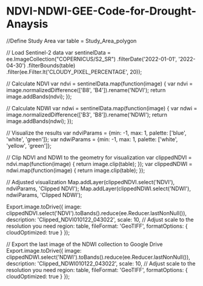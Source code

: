 # NDVI-NDWI-GEE-Code-for-Drought-Anaysis


//Define Study Area
var table = Study_Area_polygon


// Load Sentinel-2 data
var sentinelData = ee.ImageCollection("COPERNICUS/S2_SR")
                      .filterDate('2022-01-01', '2022-04-30') 
                      .filterBounds(table)
                      .filter(ee.Filter.lt('CLOUDY_PIXEL_PERCENTAGE', 20));

// Calculate NDVI
var ndvi = sentinelData.map(function(image) {
  var ndvi = image.normalizedDifference(['B8', 'B4']).rename('NDVI');
  return image.addBands(ndvi);
});

// Calculate NDWI
var ndwi = sentinelData.map(function(image) {
  var ndwi = image.normalizedDifference(['B3', 'B8']).rename('NDWI');
  return image.addBands(ndwi);
});

// Visualize the results
var ndviParams = {min: -1, max: 1, palette: ['blue', 'white', 'green']};
var ndwiParams = {min: -1, max: 1, palette: ['white', 'yellow', 'green']};



// Clip NDVI and NDWI to the geometry for visualization
var clippedNDVI = ndvi.map(function(image) {
  return image.clip(table);
});
var clippedNDWI = ndwi.map(function(image) {
  return image.clip(table);
});

// Adjusted visualization
Map.addLayer(clippedNDVI.select('NDVI'), ndviParams, 'Clipped NDVI');
Map.addLayer(clippedNDWI.select('NDWI'), ndwiParams, 'Clipped NDWI');


Export.image.toDrive({
  image: clippedNDVI.select('NDVI').toBands().reduce(ee.Reducer.lastNonNull()),
  description: 'Clipped_NDVI010122_043022',
  scale: 10, // Adjust scale to the resolution you need
  region: table,
  fileFormat: 'GeoTIFF',
  formatOptions: {
    cloudOptimized: true
  }
});

// Export the last image of the NDWI collection to Google Drive
Export.image.toDrive({
  image: clippedNDWI.select('NDWI').toBands().reduce(ee.Reducer.lastNonNull()),
  description: 'Clipped_NDWI010122_043022',
  scale: 10, // Adjust scale to the resolution you need
  region: table,
  fileFormat: 'GeoTIFF',
  formatOptions: {
    cloudOptimized: true
  }
});
